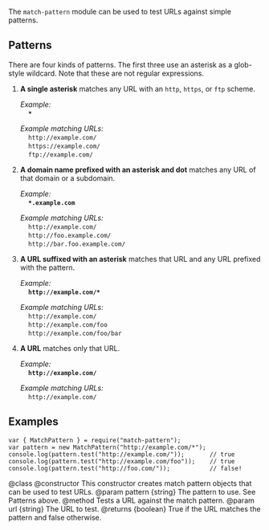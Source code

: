 The `match-pattern` module can be used to test URLs against simple patterns.


Patterns
--------

There are four kinds of patterns.  The first three use an asterisk as a
glob-style wildcard.  Note that these are not regular expressions.

1. **A single asterisk** matches any URL with an `http`, `https`, or `ftp`
   scheme.

   *Example:*  
   &nbsp;&nbsp;&nbsp;&nbsp;**`*`**

   *Example matching URLs:*  
   &nbsp;&nbsp;&nbsp;&nbsp;`http://example.com/`  
   &nbsp;&nbsp;&nbsp;&nbsp;`https://example.com/`  
   &nbsp;&nbsp;&nbsp;&nbsp;`ftp://example.com/`

2. **A domain name prefixed with an asterisk and dot** matches any URL of that
   domain or a subdomain.

   *Example:*  
   &nbsp;&nbsp;&nbsp;&nbsp;**`*.example.com`**

   *Example matching URLs:*  
   &nbsp;&nbsp;&nbsp;&nbsp;`http://example.com/`  
   &nbsp;&nbsp;&nbsp;&nbsp;`http://foo.example.com/`  
   &nbsp;&nbsp;&nbsp;&nbsp;`http://bar.foo.example.com/`

3. **A URL suffixed with an asterisk** matches that URL and any URL prefixed
   with the pattern.

   *Example:*  
   &nbsp;&nbsp;&nbsp;&nbsp;**`http://example.com/*`**

   *Example matching URLs:*  
   &nbsp;&nbsp;&nbsp;&nbsp;`http://example.com/`  
   &nbsp;&nbsp;&nbsp;&nbsp;`http://example.com/foo`  
   &nbsp;&nbsp;&nbsp;&nbsp;`http://example.com/foo/bar`

4. **A URL** matches only that URL.

   *Example:*  
   &nbsp;&nbsp;&nbsp;&nbsp;**`http://example.com/`**

   *Example matching URLs:*  
   &nbsp;&nbsp;&nbsp;&nbsp;`http://example.com/`

Examples
--------

    var { MatchPattern } = require("match-pattern");
    var pattern = new MatchPattern("http://example.com/*");
    console.log(pattern.test("http://example.com/"));       // true
    console.log(pattern.test("http://example.com/foo"));    // true
    console.log(pattern.test("http://foo.com/"));           // false!

<api name="MatchPattern">
@class
<api name="MatchPattern">
@constructor
  This constructor creates match pattern objects that can be used to test URLs.
@param pattern {string}
  The pattern to use.  See Patterns above.
</api>

<api name="test">
@method
  Tests a URL against the match pattern.
@param url {string}
  The URL to test.
@returns {boolean}
  True if the URL matches the pattern and false otherwise.
</api>
</api>
